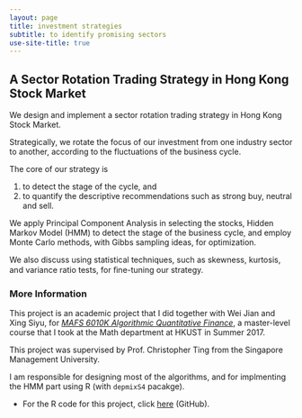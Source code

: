 ```yaml
---
layout: page
title: investment strategies
subtitle: to identify promising sectors
use-site-title: true
---
```


## A Sector Rotation Trading Strategy in Hong Kong Stock Market

We design and implement a sector rotation trading strategy in Hong Kong Stock Market.

Strategically, we rotate the focus of our investment from one industry sector to another, according to the fluctuations of the business cycle.

The core of our strategy is

1. to detect the stage of the cycle, and
2. to quantify the descriptive recommendations such as strong buy, neutral and sell.

We apply Principal Component Analysis in selecting the stocks, Hidden Markov Model (HMM) to detect the stage of the business cycle, and employ Monte Carlo methods, with Gibbs sampling ideas, for optimization.

We also discuss using statistical techniques, such as skewness, kurtosis, and variance ratio tests, for ﬁne-tuning our strategy.

### More Information 

This project is an academic project that I did together with Wei Jian and Xing Siyu, for [*MAFS 6010K Algorithmic Quantitative Finance*](http://cting.x10host.com/AQF/AQF.html), a master-level course that I took at the Math department at HKUST in Summer 2017.

This project was supervised by Prof. Christopher Ting from the Singapore Management University.

I am responsible for designing most of the algorithms, and for implmenting the HMM part using R (with `depmixS4` pacakge).

- For the R code for this project, click [here](https://github.com/imfl/investment-strategies) (GitHub).
